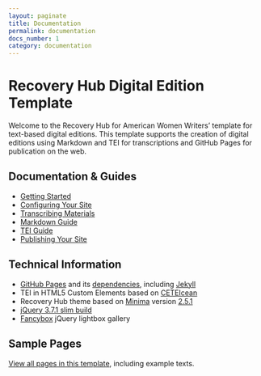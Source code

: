 ```yaml
---
layout: paginate
title: Documentation
permalink: documentation
docs_number: 1
category: documentation
---
```


# Recovery Hub Digital Edition Template
Welcome to the Recovery Hub for American Women Writers’ template for text-based digital editions.  This template supports the creation of digital editions using Markdown and TEI for transcriptions and GitHub Pages for publication on the web.

## Documentation & Guides

- [Getting Started](https://recoveryhub.github.io/edition_template/documentation/setup)
- [Configuring Your Site](https://recoveryhub.github.io/edition_template/documentation/site-config)
- [Transcribing Materials](https://recoveryhub.github.io/edition_template/documentation/transcription)
- [Markdown Guide](https://recoveryhub.github.io/edition_template/documentation/markdown)
- [TEI Guide](https://recoveryhub.github.io/edition_template/documentation/tei)
- [Publishing Your Site](https://recoveryhub.github.io/edition_template/documentation/setup#publishing-your-site-with-github-pages)

## Technical Information

- [GitHub Pages](https://github.com/github/pages-gem) and its [dependencies](https://pages.github.com/versions/), including [Jekyll](https://github.com/jekyll/jekyll)
- TEI in HTML5 Custom Elements based on [CETEIcean](https://github.com/TEIC/CETEIcean)
- Recovery Hub theme based on [Minima](https://github.com/jekyll/minima) version [2.5.1](https://github.com/jekyll/minima/releases/tag/v2.5.1)
- [jQuery 3.7.1 slim build](https://jquery.com/download/)
- [Fancybox](https://github.com/fancyapps/fancybox) jQuery lightbox gallery

## Sample Pages

[View all pages in this template](page-list), including example texts.